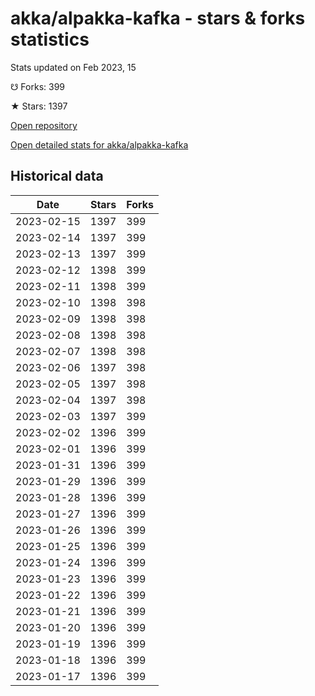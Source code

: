 # akka/alpakka-kafka - stars & forks statistics

Stats updated on Feb 2023, 15

☋ Forks: 399

★ Stars: 1397

[Open repository](https://github.com/akka/alpakka-kafka)

[Open detailed stats for akka/alpakka-kafka](https://reviewgithub.com/rep/akka/alpakka-kafka)

## Historical data
| Date | Stars | Forks |
|------|-------|-------|
| 2023-02-15 | 1397 | 399 | 
| 2023-02-14 | 1397 | 399 | 
| 2023-02-13 | 1397 | 399 | 
| 2023-02-12 | 1398 | 399 | 
| 2023-02-11 | 1398 | 399 | 
| 2023-02-10 | 1398 | 398 | 
| 2023-02-09 | 1398 | 398 | 
| 2023-02-08 | 1398 | 398 | 
| 2023-02-07 | 1398 | 398 | 
| 2023-02-06 | 1397 | 398 | 
| 2023-02-05 | 1397 | 398 | 
| 2023-02-04 | 1397 | 398 | 
| 2023-02-03 | 1397 | 399 | 
| 2023-02-02 | 1396 | 399 | 
| 2023-02-01 | 1396 | 399 | 
| 2023-01-31 | 1396 | 399 | 
| 2023-01-29 | 1396 | 399 | 
| 2023-01-28 | 1396 | 399 | 
| 2023-01-27 | 1396 | 399 | 
| 2023-01-26 | 1396 | 399 | 
| 2023-01-25 | 1396 | 399 | 
| 2023-01-24 | 1396 | 399 | 
| 2023-01-23 | 1396 | 399 | 
| 2023-01-22 | 1396 | 399 | 
| 2023-01-21 | 1396 | 399 | 
| 2023-01-20 | 1396 | 399 | 
| 2023-01-19 | 1396 | 399 | 
| 2023-01-18 | 1396 | 399 | 
| 2023-01-17 | 1396 | 399 | 

